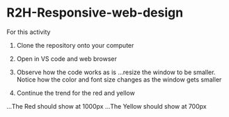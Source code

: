 # R2H-Responsive-web-design
For this activity 
1. Clone the repository onto your computer
2. Open in VS code and web browser
3. Observe how the code works as is
...resize the window to be smaller. Notice how the color and font size changes as the window gets smaller

4. Continue the trend for the red and yellow

...The Red should show at 1000px
...The Yellow should show at 700px
